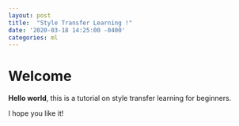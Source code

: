 ```yaml
---
layout: post
title:  "Style Transfer Learning !"
date: '2020-03-18 14:25:00 -0400'
categories: ml
---
```


# Welcome

**Hello world**, this is a tutorial on style transfer learning for beginners.

I hope you like it!
